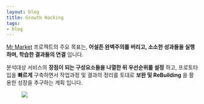 ```yaml
---
layout: blog
title: Growth Hacking
tags: 
- blog
---
```


[Mr Market](http://mrmarket.kr/) 프로젝트의 주요 목표는, <span style="color:var(--strong);"> **어설픈 완벽주의를 버리고, 소소한 성과들을 실행하며, 학습한 결과들의 연결** </span> 입니다.

분석대상 서비스의 **장점이 되는 구성요소들을 나열한 뒤 우선순위를 설정** 하고,  프로토타입을 **빠르게** 구축하면서 작업과정 및 결과의 정리를 토대로 **보완 및 ReBuilding** 을 활용한 성장을 추구하는 계획 입니다.

<figure class="align-center">
  <img src="{{site.baseurl}}/assets/post/growth.png">
  <figcaption></figcaption>
</figure>